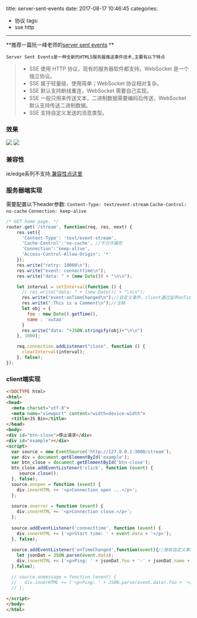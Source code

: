 title: server-sent-events
date: 2017-08-17 10:46:45
categories:
- 协议
tags:
- sse http
---

**推荐一篇阮一峰老师的[server sent events](http://www.ruanyifeng.com/blog/2017/05/server-sent_events.html) **

`Server Sent Events是一种全新的HTML5服务器推送事件技术,主要有以下特点`

> * SSE 使用 HTTP 协议，现有的服务器软件都支持。WebSocket 是一个独立协议。
> * SSE 属于轻量级，使用简单；WebSocket 协议相对复杂。
> * SSE 默认支持断线重连，WebSocket 需要自己实现。
> * SSE 一般只用来传送文本，二进制数据需要编码后传送，WebSocket 默认支持传送二进制数据。
> * SSE 支持自定义发送的消息类型。 

<!-- more -->
### 效果
![](/assets/blogImg/sse-pic2.png)
![](/assets/blogImg/sse-pic1.png)
### 兼容性
ie/edge系列不支持,[兼容性点这里](http://caniuse.mojijs.com/Home/Html/item/key/eventsource/index.html)

### 服务器端实现
需要配置以下header参数:
`Content-Type: text/event-stream`
`Cache-Control: no-cache`
`Connection: keep-alive`

```javascript
/* GET home page. */
router.get('/stream', function(req, res, next) {
    res.set({
      'Content-Type': 'text/event-stream',
      'Cache-Control':'no-cache', //不允许缓存
      'Connection':'keep-alive',
      'Access-Control-Allow-Origin': '*'
    });
    res.write("retry: 10000\n");
    res.write("event: connecttime\n");
    res.write("data: " + (new Date()) + "\n\n");

    let interval = setInterval(function () {
      // res.write("data: " + (new Date()) + "\n\n"); 
      res.write("event:onTimeChanged\n");//自定义事件，client通过监听onTimeChanged来接收消息
      res.write(":This is a Comment\n");//注释
      let obj = {
        foo : new Date().getTime(),
        name : 'xutao'
      }
      res.write("data: "+JSON.stringify(obj)+"\n\n")
    }, 1000);

    req.connection.addListener("close", function () {
      clearInterval(interval);
    }, false);
});
```
### client端实现
```html
<!DOCTYPE html>
<html>
<head>
  <meta charset="utf-8">
  <meta name="viewport" content="width=device-width">
  <title>JS Bin</title>
</head>
<body>
<div id="btn-close">停止请求</div>
<div id="example"></div>
<script>
  var source = new EventSource('http://127.0.0.1:3000/stream');
  var div = document.getElementById('example');
  var btn_close = document.getElementById('btn-close');
  btn_close.addEventListener('click', function (event) {
     source.close();
  }, false);
  source.onopen = function (event) {
    div.innerHTML += '<p>Connection open ...</p>';
  };
  
  source.onerror = function (event) {
    div.innerHTML += '<p>Connection close.</p>';
  };
  
  source.addEventListener('connecttime', function (event) {
    div.innerHTML += ('<p>Start time: ' + event.data + '</p>');
  }, false);
  
  source.addEventListener('onTimeChanged',function(event){//接收自定义事件，默认是onmessage
    let jsonDat = JSON.parse(event.data);
    div.innerHTML += ('<p>Ping: ' + jsonDat.foo + '-' + jsonDat.name + '</p>');
  },false);

  // source.onmessage = function (event) {
  //   div.innerHTML += ('<p>Ping: ' + JSON.parse(event.data).foo + '</p>');
  // };
  
</script>
</body>
</html>
```

